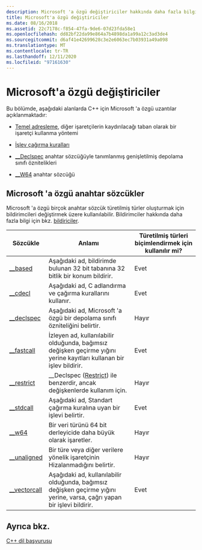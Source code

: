 ```yaml
---
description: Microsoft 'a özgü değiştiriciler hakkında daha fazla bilgi edinin
title: Microsoft'a özgü değiştiriciler
ms.date: 08/16/2018
ms.assetid: 22c7178c-f854-47fa-9de6-07d23fda58e1
ms.openlocfilehash: dd82bf22da99e864a7b4898da1a99a12c3ad3de4
ms.sourcegitcommit: d6af41e42699628c3e2e6063ec7b03931a49a098
ms.translationtype: MT
ms.contentlocale: tr-TR
ms.lasthandoff: 12/11/2020
ms.locfileid: "97161630"
---
```

# <a name="microsoft-specific-modifiers"></a>Microsoft'a özgü değiştiriciler

Bu bölümde, aşağıdaki alanlarda C++ için Microsoft 'a özgü uzantılar açıklanmaktadır:

- [Temel adresleme](based-addressing.md), diğer işaretçilerin kaydırılacağı taban olarak bir işaretçi kullanma yöntemi

- [İşlev çağırma kuralları](calling-conventions.md)

- [__Declspec](declspec.md) anahtar sözcüğüyle tanımlanmış genişletilmiş depolama sınıfı öznitelikleri

- [__W64](w64.md) anahtar sözcüğü

## <a name="microsoft-specific-keywords"></a>Microsoft 'a özgü anahtar sözcükler

Microsoft 'a özgü birçok anahtar sözcük türetilmiş türler oluşturmak için bildirimcileri değiştirmek üzere kullanılabilir. Bildirimciler hakkında daha fazla bilgi için bkz. [bildiriciler](./declarations-and-definitions-cpp.md).

|Sözcükle|Anlamı|Türetilmiş türleri biçimlendirmek için kullanılır mi?|
|-------------|-------------|---------------------------------|
|[__based](based-grammar.md)|Aşağıdaki ad, bildirimde bulunan 32 bit tabanına 32 bitlik bir konum bildirir.|Evet|
|[__cdecl](cdecl.md)|Aşağıdaki ad, C adlandırma ve çağırma kurallarını kullanır.|Evet|
|[__declspec](declspec.md)|Aşağıdaki ad, Microsoft 'a özgü bir depolama sınıfı özniteliğini belirtir.|Hayır|
|[__fastcall](fastcall.md)|İzleyen ad, kullanılabilir olduğunda, bağımsız değişken geçirme yığını yerine kayıtları kullanan bir işlev bildirir.|Evet|
|[__restrict](extension-restrict.md)|__Declspec ([Restrict](restrict.md)) ile benzerdir, ancak değişkenlerde kullanım için.|Hayır|
|[__stdcall](stdcall.md)|Aşağıdaki ad, Standart çağırma kuralına uyan bir işlevi belirtir.|Evet|
|[__w64](w64.md)|Bir veri türünü 64 bit derleyicide daha büyük olarak işaretler.|Hayır|
|[__unaligned](unaligned.md)|Bir türe veya diğer verilere yönelik işaretçinin Hizalanmadığını belirtir.|Hayır|
|[__vectorcall](vectorcall.md)|Aşağıdaki ad, kullanılabilir olduğunda, bağımsız değişken geçirme yığını yerine, varsa, çağrı yapan bir işlevi bildirir.|Evet|

## <a name="see-also"></a>Ayrıca bkz.

[C++ dil başvurusu](cpp-language-reference.md)
